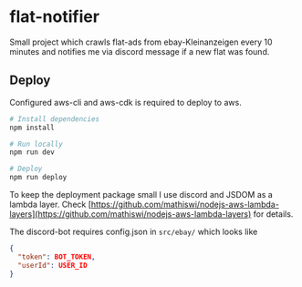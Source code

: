# flat-notifier

Small project which crawls flat-ads from ebay-Kleinanzeigen every 10 minutes and notifies me via discord message if a new flat was found.

## Deploy

Configured aws-cli and aws-cdk is required to deploy to aws. 

```bash
# Install dependencies
npm install

# Run locally
npm run dev

# Deploy
npm run deploy
```

To keep the deployment package small I use discord and JSDOM as a lambda layer. Check [https://github.com/mathiswi/nodejs-aws-lambda-layers](https://github.com/mathiswi/nodejs-aws-lambda-layers) for details.

The discord-bot requires config.json in `src/ebay/` which looks like

```json
{
  "token": BOT_TOKEN,
  "userId": USER_ID
}
```

